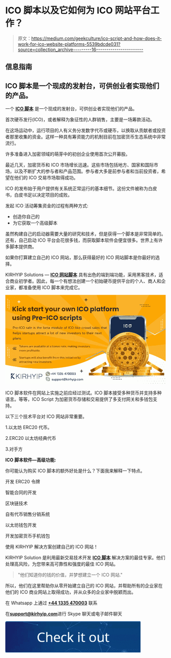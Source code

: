 # ICO 脚本以及它如何为 ICO 网站平台工作？

> 原文：<https://medium.com/geekculture/ico-script-and-how-does-it-work-for-ico-website-platforms-5539bdcde031?source=collection_archive---------16----------------------->

## 信息指南

## ICO 脚本是一个现成的发射台，可供创业者实现他们的产品。

一个 [**ICO 脚本**](https://www.kirhyip.com/ico-script-software) 是一个现成的发射台，可供创业者实现他们的产品。

首次硬币发行(ICO)，或者解释为象征性的人群销售，主要是一场筹款活动。

在这场运动中，运行项目的人有义务分发数字代币或硬币，以换取从贡献者或投资者那里收集的资金。这样一种具有筹资能力的机制目前在加密货币生态系统中非常流行。

许多准备进入加密领域的萌芽中的初创企业使用首次公开募股。

最近几天，加密货币和 ICO 市场增长迅速。这些市场包括地方、国家和国际市场，以及不断扩大的参与者和产品范围。参与者大多是前参与者和当前投资者，希望在他们的 ICO 交易市场取得成功。

ICO 的发布始于用户提供有关系统正常运行的基本细节。这份文件被称为白皮书，白皮书足以决定项目的成败。

发起 ICO 活动筹集资金的过程有两种方式:

*   创造你自己的
*   为它获取一个高级脚本

虽然构建自己的启动器需要大量的研究和技术，但是获得一个脚本是非常简单的。还有，自己启动 ICO 平台会花很多钱，而获取脚本软件会便宜很多。世界上有许多脚本提供商。

如果你打算建立自己的 ICO 网站，那么获得最好的 ICO 网站脚本是你最好的选择。

KIRHYIP Solutions — [**ICO 网站脚本**](https://www.kirhyip.com/ico-script-software) 具有出色的端到端功能，采用黑客技术，适合商业初学者。因此，每一个有想法创建一个初始硬币提供平台的个人、商人和企业家，都准备使用 ICO 脚本来完成它。

[![](img/b40f70e1efbf2b13543bd6a08fe1118c.png)](https://www.kirhyip.com/ico-script-software)

ICO 脚本软件在网站上实施之前应经过测试。ICO 脚本接受多种货币并支持多种语言。等等，ICO Script 为加密货币存储和交易提供了多支付网关和多钱包支持。

以下三个技术平台对 ICO 网站非常重要。

1.以太坊 ERC20 代币。

2.ERC20 以太坊经典代币

3.对手方

**ICO 脚本软件—高级功能:**

你可能认为购买 ICO 脚本的额外好处是什么？下面我来解释一下特点。

开发 ERC20 令牌

智能合同的开发

区块链技术

自有代币销售分销系统

以太坊钱包开发

开发加密货币手机钱包

使用 KIRHYIP 解决方案创建自己的 ICO 网站！

KIRHYIP Solution 是利用最新交易技术开发 [**ICO 脚本**](/geekculture/ico-website-script-for-crowdfunding-platforms-kirhyip-d2ab9998c5e) 解决方案的最佳专家。他们处理高风险，为您带来高可靠性和强度的最佳 ICO 网站。

> "他们知道你的钱的价值，并梦想建立一个 ICO 网站."

所以，他们在这里帮助你从零开始建立自己的 ICO 网站，并帮助所有的企业家在他们的 ICO 商业网站上取得成功，并从众多的企业家中脱颖而出。

在 Whatsapp 上通过 [**+44 1335 470003**](https://api.whatsapp.com/send?phone=441335470003) 联系

在[**support@kirhyip.com**](mailto:support@kirhyip.com)进行 Skype 聊天或电子邮件聊天

[![](img/8add913f5e1f833d9606d671663d83d9.png)](https://www.kirhyip.com/contact-us)